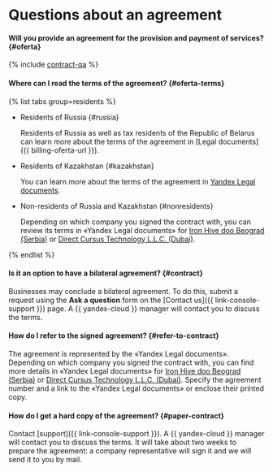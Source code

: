 # Questions about an agreement

#### Will you provide an agreement for the provision and payment of services? {#oferta}

{% include [contract-qa](../../billing/_includes/contract-qa.md) %}

#### Where can I read the terms of the agreement? {#oferta-terms}

{% list tabs group=residents %}


- Residents of Russia {#russia}

   Residents of Russia as well as tax residents of the Republic of Belarus can learn more about the terms of the agreement in [Legal documents]({{ billing-oferta-url }}).


- Residents of Kazakhstan {#kazakhstan}

   You can learn more about the terms of the agreement in [Yandex Legal documents](https://yandex.com/legal/cloud_oferta_kz/?lang=en).

- Non-residents of Russia and Kazakhstan {#nonresidents}

   Depending on which company you signed the contract with, you can review its terms in «Yandex Legal documents» for [Iron Hive doo Beograd (Serbia)](https://yandex.com/legal/cloud_customer_agreement/) or [Direct Cursus Technology L.L.C. (Dubai)](https://yandex.com/legal/cloud_customer_agreement_uae/).

{% endlist %}

#### Is it an option to have a bilateral agreement? {#contract}

Businesses may conclude a bilateral agreement. To do this, submit a request using the **Ask a question** form on the [Contact us]({{ link-console-support }}) page. A {{ yandex-cloud }} manager will contact you to discuss the terms.

#### How do I refer to the signed agreement? {#refer-to-contract}


The agreement is represented by the «Yandex Legal documents». Depending on which company you signed the contract with, you can find more details in «Yandex Legal documents» for [Iron Hive doo Beograd (Serbia)](https://yandex.com/legal/cloud_customer_agreement/) or [Direct Cursus Technology L.L.C. (Dubai)](https://yandex.com/legal/cloud_customer_agreement_uae/). Specify the agreement number and a link to the «Yandex Legal documents» or enclose their printed copy.


#### How do I get a hard copy of the agreement? {#paper-contract}

Contact [support]({{ link-console-support }}). A {{ yandex-cloud }} manager will contact you to discuss the terms. It will take about two weeks to prepare the agreement: a company representative will sign it and we will send it to you by mail.
